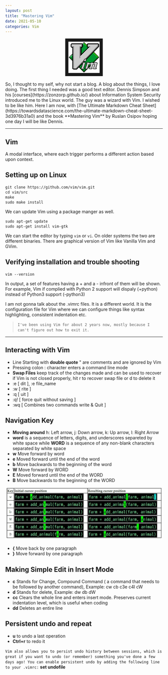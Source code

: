 ```yaml
---
layout: post
title: "Mastering Vim"
date: 2021-05-10
categories: Vim
---
```


<p align="center">
<!--- <img src="https://miro.medium.com/max/1022/0*6ve47nqg93ZzZxws.png" width="100" height="100" border="10"/> --->
<img src="/assets/firstblog/VIM.png" width="100" height="100" border="10"/>
</p>
So, I thought to my self, why not start a blog. A blog about the things, I love doing. The first thing I needed was a good text editor. Dennis Simpson and his [courses](https://zonzorp.github.io/) about Information System Security introduced me to the Linux world. The guy was a wizard with Vim. I wished to be like him. Here I am now, with [The Ultimate Markdown Cheat Sheet](https://towardsdatascience.com/the-ultimate-markdown-cheat-sheet-3d3976b31a0) and the book **Mastering Vim** by Ruslan Osipov hoping one day I will be like Dennis.

***
## Vim
A modal interface, where each trigger performs a different action based upon context. 

## Setting up on Linux
```
git clone https://github.com/vim/vim.git
cd vim/src
make
sudo make install
```
We can update Vim using a package manger as well.
```
sudo apt-get update
sudo apt-get install vim-gtk
```
We can start the editor by typing `vim` or `vi`. On older systems the two are different binaries. There are graphical version of Vim like Vanilla Vim and GVim. 
## Verifying installation and trouble shooting
```
vim --version
```
In output, a set of features having a + and a - infront of them will be shown. For example, Vim if complied with Python 2 support will dispaly (+python) instead of Python3 support (-python3)

I am not gonna talk about the .vimrc files. It is a different world. It is the configuration file for Vim where we can configure things like syntax highlighting, consistent indentation etc.
>`I've been using Vim for about 2 years now, mostly because I can't figure out how to exit it.`

***
 
## Interacting with Vim
* Line Starting with **double quote** " are comments and are ignored by Vim
* Pressing colon : character enters a command line mode     
* **Swap Files** keep track of the changes made and can be used to recover if Vim is not closed properly, hit r to recover swap file or d to delete it
* :e [ dit ], :e file_name
* :w [ rite ]
* :q [ uit ]
* :q! [ force quit without saving ] 
* :wq [ Combines two commands write & Quit ]

## Navigation Key
* **Moving around** h: Left arrow, j: Down arrow, k: Up arrow, l: Right Arrow
* **word** is a sequence of letters, digits, and underscores separeted by white space while **WORD** is a sequence of any non-blank characters separated by white space
* **w** Move forward by word
* **e** Moved forward until the end of the word
* **b** Move backwards to the beginning of the word
* **W** Move forward by WORD
* **E** Moved forward until the end of the WORD
* **B** Move backwards to the beginning of the WORD

![Navigation](/assets/firstblog/navigation.jpg)

* **{** Move back by one paragraph
* **}** Move forward by one paragraph

## Making Simple Edit in Insert Mode
* **c** Stands for Change, Compound Command ( a command that needs to be followed by another command), Example: cw cb c3e c4l cW
* **d** Stands for delete, Example: dw db dW
* **cc** Clears the whole line and enters insert mode. Preserves current indentation level, which is
useful when coding
* **dd** Deletes an entire line

## Persistent undo and repeat
* **u** to undo a last operation
* **Ctrl+r** to redo it

`Vim also allows you to persist undo history between sessions, which is great if you want to undo (or remember) something you've done a few days ago! You can enable persistent undo by adding the following line to your .vimrc:` **set undofile**